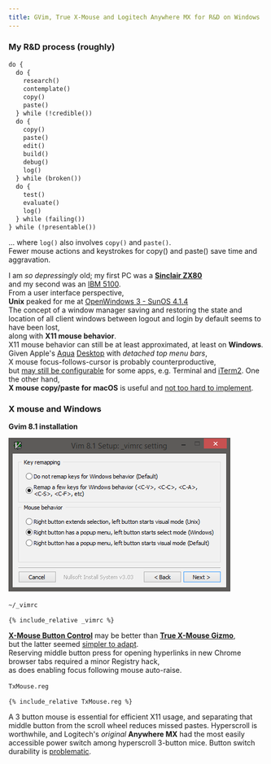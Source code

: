 ```yaml
---
title: GVim, True X-Mouse and Logitech Anywhere MX for R&D on Windows
---
```


### My R&D process (roughly)
```
do {
  do {
    research()
    contemplate()
    copy()
    paste()
  } while (!credible())
  do {
    copy()
    paste()
    edit()
    build()
    debug()
    log()
  } while (broken())
  do {
    test()
    evaluate()
    log()
  } while (failing())
} while (!presentable())
```
... where `log()` also involves `copy()` and `paste()`.  
Fewer mouse actions and keystrokes for copy() and paste() save time and aggravation.

I am *so depressingly* old; my first PC was a [**Sinclair ZX80**](https://en.wikipedia.org/wiki/ZX80)  
and my second was an [IBM 5100](https://en.wikipedia.org/wiki/IBM_5100).  
From a user interface perspective,  
**Unix** peaked for me at [OpenWindows 3 - SunOS 4.1.4](http://toastytech.com/guis/ow3.html)  
The concept of a window manager saving and restoring the state and location of all client windows between logout and login by default seems to have been lost,  
  along with **X11 mouse behavior**.   
X11 mouse behavior can still be at least approximated, at least on **Windows**.  
Given  Apple's [Aqua](https://en.wikipedia.org/wiki/Aqua_(user_interface)) [Desktop](https://support.apple.com/en-us/HT201956) with *detached top menu bars*,  
X mouse focus-follows-cursor is probably counterproductive,  
but [may still be configurable](https://stackoverflow.com/questions/98310/focus-follows-mouse-plus-auto-raise-on-mac-os-x) for some apps, e.g. Terminal and [iTerm2](https://iterm2.com/documentation-highlights.html). One the other hand,  
**X mouse copy/paste for macOS** is useful and [not too hard to implement](https://github.com/blekenbleu/macXcopy). 

### X mouse and Windows
**Gvim 8.1 installation**

![snapshot of Vim installation settings](Vim.gif "installation settings")

`~/_vimrc`
```
{% include_relative _vimrc %}  
```
**[X-Mouse Button Control](https://www.highrez.co.uk/downloads/xmousebuttoncontrol.htm)** may be better than **[True X-Mouse Gizmo](http://fy.chalmers.se/~appro/nt/TXMouse/)**,  
but the latter seemed [simpler to adapt](http://articleworthreading.blogspot.com/2016/03/true-x-mouse-gizmo-courtesy.html).  
Reserving middle button press for opening hyperlinks in new Chrome  browser tabs required a minor Registry hack,  
as does enabling focus following mouse auto-raise.

`TxMouse.reg`
```
{% include_relative TxMouse.reg %}  
```

A 3 button mouse is essential for efficient X11 usage, and separating that middle button from the scroll wheel reduces missed pastes.
Hyperscroll is worthwhile, and Logitech's *original* **Anywhere MX** had the most easily accessible power switch among hyperscroll 3-button mice.  Button switch durability is [problematic](https://www.ifixit.com/Guide/How+to+fix+Logitech+Anywhere+MX+Phantom+Double+Click/75780).
